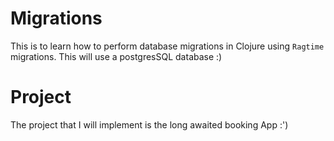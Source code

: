 # Migrations

This is to learn how to perform database migrations in Clojure using `Ragtime` migrations. This will use a postgresSQL database :)

# Project
The project that I will implement is the long awaited booking App :')